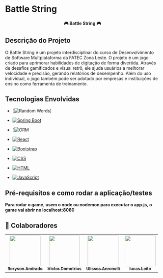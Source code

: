 # Battle String

<h4 align="center"> 
	 🎮 Battle String 🎮 
</h4>

## Descrição do Projeto

O Battle String é um projeto interdisciplinar do curso de Desenvolvimento de Software Multplataforma da FATEC Zona Leste.
O projeto é um jogo criado para aprimorar habilidades de digitação de forma divertida. Através de desafios gamificados e visual retrô, ele ajuda usuários a melhorar velocidade e precisão, gerando relatórios de desempenho. Além do uso individual, o jogo também pode ser adotado por empresas e instituições de ensino como ferramenta de treinamento.


## Tecnologias Envolvidas

 - [![Random Words](https://img.shields.io/badge/Random%20Words%20-%20API%20%20-%20purple)]  

- [![Spring Boot](https://img.shields.io/badge/Spring%20Boot-Framework-orange)](https://spring.io/projects/spring-boot)

- [![ORM](https://img.shields.io/badge/ORM%20-%20API-Blue)

- [![React](https://img.shields.io/badge/React-Frontend-blue)](https://reactjs.org/)

- [![Bootstrap](https://img.shields.io/badge/Bootstrap-Frontend-yellow)](https://getbootstrap.com/)

- [![CSS](https://img.shields.io/badge/CSS-Frontend-blueviolet)](https://developer.mozilla.org/en-US/docs/Web/CSS)

- [![HTML](https://img.shields.io/badge/HTML-Frontend-red)](https://developer.mozilla.org/en-US/docs/Web/HTML)

- [![JavaScript](https://img.shields.io/badge/JavaScript-Frontend-yellow)](https://developer.mozilla.org/en-US/docs/Web/JavaScript)

## Pré-requisitos e como rodar a aplicação/testes

<b> Para rodar o game, usem o node ou nodemon para executar o app.js, o game vai abrir no localhost:8080 </b>

## :handshake: Colaboradores
<table>
  <tr>
    <td align="center">
      <a href="https://github.com/AndradeReryson">
        <img src="https://avatars.githubusercontent.com/u/112758537?v=4" width="100px;" alt=""/><br>
        <sub>
          <b>Reryson Andrade</b>
        </sub>
      </a>
    </td>
    <td align="center">
      <a href="https://github.com/VictorDemetrius">
        <img src="https://avatars.githubusercontent.com/u/73915190?" width="100px;" alt=""/><br>
        <sub>
          <b>Victor Demetrius</b>
        </sub>
      </a>
    </td>
     <td align="center">
      <a href="https://github.com/Ulisses-Antonelli">
        <img src="https://avatars.githubusercontent.com/u/112758646?v=4" width="100px;" alt=""/><br>
        <sub>
          <b>Ulisses Anronelli</b>
        </sub>
      </a>
    </td>
    <td align="center">
      <a href="https://github.com/Lucas-S-Leite">
        <img src="https://avatars.githubusercontent.com/u/112758540?v=4" width="100px;" alt=""/><br>
        <sub>
          <b>lucas Leite</b>
        </sub>
      </a>
    </td>
  </tr>
</table>

